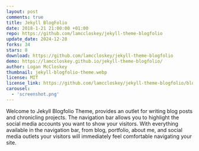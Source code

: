```yaml
---
layout: post
comments: true
title: Jekyll BlogFolio
date: 2018-1-21 21:00:00 +01:00
repo: https://github.com/lamccloskey/jekyll-theme-blogfolio
update_date: 2024-12-28
forks: 34
stars: 8
download: https://github.com/lamccloskey/jekyll-theme-blogfolio
demo: https://lamccloskey.github.io/jekyll-theme-blogfolio/
author: Logan McCloskey
thumbnail: jekyll-blogfolio-theme.webp
license: MIT
license_link: https://github.com/lamccloskey/jekyll-theme-blogfolio/blob/master/LICENSE
carousel:
  - 'screenshot.png'
---
```


Welcome to Jekyll Blogfolio Theme, provides an outlet for writing blog posts and chronicling projects. The navigation bar allows you to highlight the social media accounts you want to show your visitors. With everything available in the navigation bar, from blog, portfolio, about me, and social media outlets your visitors will immediately feel comfortable navigating your site.
